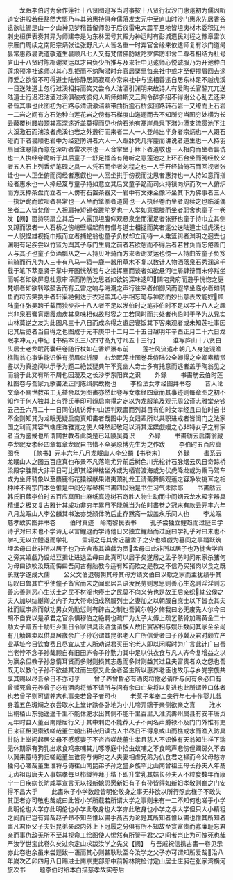 <!-- { "loadSidebar": true } -->
　　龙眠李伯时为余作莲社十八贤图追写当时亊按十八贤行状沙门惠逺初为儒因听道安讲般若经豁然大悟乃与其弟惠持俱弃儒落发太元中至庐山时沙门惠永先居香谷逺欲驻锡是山一夕山神见梦稽首留师忽于后夜雷电大震平旦地皆坦夷材木委积江州刺史桓伊表奏其异为师建寺是为东林因号其殿为神运时有彭城遗民刘程之豫章雷次宗雁门周续之南阳宗炳张诠张野凡六人皆名重一时弃官舍缘来依逺师复有沙门道昺昙常惠叡昙诜道敬道生昙顺凡七人又有梵僧佛防跋陀罗佛防耶舍二尊者相结为社号庐山十八贤时陈郡谢灵运以才自负少所推与及来社中见逺师心悦诚服乃为开池种白莲求预净社逺师以其心乱拒而不纳陶潜时弃官居栗里每来社中或才至便攒眉回去逺师爱之欲留不可得道士陆修静居简寂观亦常来社中与逺相善逺自居东林足不越虎溪一日送陆道士忽行过溪相持而笑又尝令人沽酒引渊明来故诗人有爱陶长官醉兀兀送陆道士行迟迟沽酒过溪俱破戒彼何人斯师如斯又云陶令醉多招不得谢公心乱去还来者皆其事也此图初为石路与清流激湍萦带曲折逾石桥溪回路转石岩一又缭而上石岩一二岩之间有方石池种白莲花岩之傍有石梯度山迤逦而去不知所穷当图穷处横为长云蔽覆树腰岩顶其髙深逺近盖莫得而见也傍石池有髙崖悬泉下潴为潭支流贯池下注大溪激石而湍浪者虎溪也岩之外逰行而来者二人一人登岭出半身者宗炳也一人蹑石磴而下者昙顺也岩中为经筵防讲者六人一人踞牀凭几挥麈而讲说者道生也一人持羽扇目注悬猿而意在深听者雷次宗也一人合掌坐于牀下者道敬也一人相向而坐者昙诜也一人执经卷跪听于其后童子一舒足搔首有倦听之意莲池之上环石台坐而笺经校义者五人石上列香炉笔砚之具一人凭石而坐者刘程之也一人手开经轴倚石而回视者张诠也一人正坐俯而阅经者惠叡也一人回坐拱手傍视而沈思者惠持也一人持如意而指经者惠永也一人捧经笈与童子持如意立其后又童子跪而司火持铗向炉而吹一人俯炉而方烹捧茶盘而立者一人傍有石置茶器又一岩中有文殊金像环坐其下为佛事者三人一执炉跪而歌呗者昙常也一人坐而擎拳者道昺也一人执经卷而坐者周续之也临溪偶坐者二人皆梵僧一人袒肩持短锡者跋陀罗也一人举如意据膝而坐者耶舍也童子一卷发【阙】靣持羽扇立其后一人露顶坦腹仰观悬泉坐而濯足者张野也童子持巾立其侧又蹲而汲者一人石桥之傍峭壁崛起前有僧与道士相捉而笑者逺公送陆道士过虎溪也一人貎怪雄视捉巾瓶而立者捕蛇翁也童子负杖却立而待一人乗篮舆者渊明之迥去也渊明有足疾尝以竹篮为舆其子与门生肩之前者若欲憩而不得后者若甘负而忘倦盖门人与其子也童子负酒瓢从之一人持贝叶骑而方来者谢灵运也傍一人持曲笠童子负笈前骑而行凡为人三十有八马一猿一鹿一器用草木不复以数计人物洒落泉石秀润追千载于笔下萃羣贤于掌中开图恍然若与之接挥麈而谈者如欲悬河吐屑肆辩而未停黙坐而听者如欲屏息杜意审谛而防防沈思者如欲钩深味逺叩闗宅灵府而逰乎恍惚之庭梵呗者如欲转喉鼓舌而有云雷之响与海潮之声行往来者如御风而遐举坐临水者如骑鱼而将去笑执手者轩渠絶倒达于衣冠盖其心手相忘笔与神防而妙出意表故能奴顾陆童仆张吴跨千载而独步非十八人者不足以发伯时之笔非伯时不足以写十八人之趣岂非泉石膏肓烟霞痼疾其臭味相似故形容之工若同时而共处者也伯时于予为从兄实山林莫逆之友为此图凡三十八日而成余得之逰居寝饭其下客来观者或未知莲社事因记其后览者当自得之也图成于元丰庚申十二月二十五日越明年辛酉正月二十六日龙眠李冲元元中记【书绢本长三尺四寸髙九寸凡五十三行】
　　谁写庐山十八贤白头居士老龙眠药囊经卷随行杖如在香炉瀑布前
　　莲社风流逺市朝几人身迹混渔樵陶翁心亊谁能识惟有攒眉似折腰　右龙眠莲社图巻兵侍陆公全卿得之全卿素精赏鉴以为真迹间以示予为题二絶尝疑典午不竞幽人竒士多有托意而逃者盖于陶翁见之而翁于此又有所不屑也因漫及之长沙李东阳宾之识
　　外録
　　书畵舫云伯时莲社图卷与吾家九歌畵法正同陈缉熈故物也
　　李检法女孝经图并书卷
　　昔人论文章不闗世教虽工无益余以为图畵亦然此卷写女孝经四章而其事迹则每章图之初不知作于何人独其上有乔氏半印可辨启南得之定以为龙服笔及观元周公谨志雅堂杂钞云己丑六月二十一日同伯机访乔仲山运判观畵而列其目有伯时女孝经且曰伯时自书不全则知其为龙眠无疑启南真知畵者哉图中为女妇辈所以共职进戒者皆闺门之法家国之利而其容气端庄详雅览之使人竦然起敬足以消其淫媟戯嫚之心非特女子之有家者当为鉴戒也所谓闗世教者此类是已延陵吴寛识
　　外録
　　书畵舫云启南翁蔵李龙眠女孝经四章每章龙眠自书惜不全吴原博先生为之作跋
　　李伯时五百应真图卷
　　【款书】元丰六年八月龙眠山人李公麟【书卷末】
　　外録
　　畵系云龙眠山人之图五百应真也布景不凡落笔尤异前后树色川光松针石脉烟云风日竒踪桥梁殿宇胜槩大非平日可比即其经禅枯坐外或为栖岩渡海或为伏虎降龙或为乗马驾车或为坐师骑象以至麋鹿衔花猿猴献果诸夷顶礼龙王请斋舞鹤观莲之容净发挑耳之相种种不离宗门本色惟是中间分写琴棋书畵四段殆是书生习气未除耶
　　书畵舫云韩氏旧蔵李伯时五百应真图白麻纸真迹树石竒胜人物生动而中间烟云龙水殿宇器具精细之极又复古雅计其成功非穷年累月不能就当为伯时畵卷之冠末有款云元丰六年八月龙眠山人李公麟其书法亦类顔体防后止存黙斋一跋盖永乐间人也
　　李龙眠慈孝故实图并书卷
　　伯时真迹　岭南黎民表书
　　孔子尝独立鲤趋而过庭曰学诗乎对曰未也不学诗无以言鲤退而学诗他日又独立鲤趋而过庭曰学礼乎对曰未也不学礼无以立鲤退而学礼
　　孟轲之母其舍近墓孟子之少也嬉戯为墓间之事踊跃筑埋孟母曰此非所以居子也乃去舍市其嬉戯为贾孟母曰此非所以居子也乃徙舍学宫之旁其嬉戯乃设俎豆揖让进退孟母曰此真可以居子矣遂居之孟子防时问东家杀猪何为母曰欲啖汝既而悔曰吾闻古有胎教今适有知而欺之是教之不信乃买猪肉以食之既长就学遂成大儒
　　公父文伯退朝朝其母其母方绩文伯曰以歜之家而主犹绩乎其母叹曰鲁其亡乎使僮子备官而未之闻耶居吾语汝民劳则思思则善心生逸则淫淫则忘善忘善则恶心生沃土之民不材淫也瘠土之民莫不向义劳也是故王后亲织紞公侯之夫人加以纮綖卿之内子为大带命妇成祭服列士之妻加之以朝服自庶士以下皆衣其夫社而赋亊烝而献功男女効勣愆则有辟古之制也吾冀尔朝夕脩我曰必无废先人尔今曰胡不自安以是承君之官余惧穆伯之絶嗣也疏广为太子太傅上疏乞骸骨加赐黄金二十觔太子赠五十觔归乡里日令家供具设酒食请族人故旧賔客相与娱乐数问其家金余尚有几觔趣卖以供具居嵗余广子孙窃谓其昆弟老人广所信爱者曰子孙冀及君时颇立产业基址今日饮食费且尽宜从丈人所劝说君买田宅老人即以闲暇时为广言此计广曰吾岂老悖不念子孙哉顾自有旧田庐令子孙勤力其中足以供衣食与凡人齐今复增益之以为赢余但教子孙怠惰耳贤而多财则损其志愚而多财则益其过且夫富贵者众之怨也吾既无以教化子孙不欲益其过而生怨又此金者圣主所以惠养老臣也故乐与乡党宗族共享其赐以尽吾余日不亦可乎
　　曾子养曾晳必有酒肉将撤必请所与问有余必曰有曾晳死曾元养曾子必有酒肉将撤不请所与问有余曰亡矣将以复进也此所谓养口体者也若曾子则可谓养志也事亲若曾子者可也
　　老莱子孝奉二亲行年七十作婴儿戯身着五色斑斓之衣尝取水上堂诈跌仆卧地为小儿啼弄鶵于亲侧欲亲之喜
　　淮水出桐栢山东驰遥遥千里不能休淝水出其侧不能千里百里入淮流夀州属县有安丰唐贞元年时县人董召南隠居行义于其中刺史不能荐天子不闻名声爵禄不及门门外惟有吏日来征租更索钱嗟哉董生朝出耕夜归读古人书尽日不得息或山而樵或水而渔入防具甘防上堂问起居父母不慼慼妻子不咨咨嗟哉董生孝且慈人不识惟有天翁知生祥下瑞无休期家有狗乳出求食鸡来哺其儿啄啄庭中拾虫蚁哺之不食鸣声悲傍偟躅踯久不去以翼来覆待狗归嗟哉董生谁将与俦时之人夫妻相虐兄弟为仇食君之禄而令父母愁亦独何心嗟哉董生谁将与俦崔山南昆弟子孙之盛乡族罕比山南曾祖王母长孙夫人年髙无齿祖母唐夫人事姑孝毎旦栉縰笄拜于堦下即升堂乳其姑长孙夫人不粒食数年而康宁一日疾病长防咸萃宣言无以报新媳恩愿新妇有子有孙皆得如新妇孝敬则崔之门安得不昌大乎
　　此畵朱子小学数段皆明伦敬身之事无非欲以所行照此様子不敢失其正者亦可敬也哉或曰此皆小学所载若所谓大学之事则未有一二不知何也嗟乎小学此明伦也大学亦此明伦也小学此敬身也大学亦此敬身也小学之与大学但只大小精粗之间而已岂有异哉赵子昻不知至惟以畵手髙否为论是其所知者惟以畵也惟其所知者畵凡君臣父子夫妇昆弟亲疎内外上下冠履之分俱有所不知故至贪富贵而寡廉耻忘君亲而事仇敌无所不至其视命工绘图使人惕然有所警于君父之间者岂止为可愧死也哉严汝学世宝此卷久矣过余定山求跋汝学之先父【阙】　与吾戚祝信携古畵一卷见示亦此卷也余虽未尝题跋一语而其心则甚耿耿至今汝学之父子亦可谓知所爱哉治八年嵗次乙卯四月八日赐进士南京吏部郎中前翰林院检讨定山居士庄昶在张家湾横河旅次书
　　题李伯时纸本白描慈孝故实卷后
